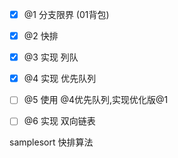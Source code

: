 - [x] @1 分支限界 (01背包)
- [x] @2 快排
- [x] @3 实现 列队
- [x] @4 实现 优先队列
- [ ] @5 使用 @4优先队列,实现优化版@1
- [ ] @6 实现 双向链表


samplesort 快排算法
